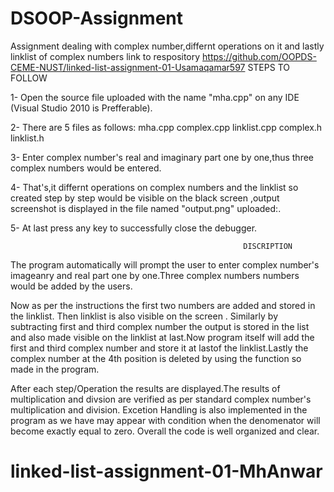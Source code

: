 # DSOOP-Assignment
 Assignment dealing with complex number,differnt operations on it and lastly linklist of complex numbers
link to respository https://github.com/OOPDS-CEME-NUST/linked-list-assignment-01-Usamaqamar597
                                                  STEPS TO FOLLOW

1- Open the source file uploaded with the name "mha.cpp" on any IDE (Visual Studio 2010 is Prefferable).

2- There are 5 files as follows:
 mha.cpp
 complex.cpp
 linklist.cpp
 complex.h
 linklist.h

3- Enter complex number's real and imaginary part one by one,thus three complex numbers would be entered.

4- That's,it differnt operations on complex numbers and the linklist so created step by step would be visible on the black screen ,output screenshot is displayed in the file named "output.png" uploaded:.

5- At last press any key to successfully close the debugger.

                                                        DISCRIPTION

The program automatically will prompt the user to enter complex number's imageanry and real part one by one.Three complex numbers numbers would be added by the users.

Now as per the instructions the first two numbers are added and stored in the linklist. Then linklist is also visible on the screen . Similarly by subtracting first and third complex number the output is stored in the list and also made visible on the linklist at last.Now program itself will add the first and third complex number and store it at lastof the linklist.Lastly the complex number at the 4th position is deleted by using the function so made in the program.

After each step/Operation the results are displayed.The results of multiplication and divsion are verified as per standard complex number's multiplication and division. Excetion Handling is also implemented in the program as we have may appear with condition when the denomenator will become exactly equal to zero. Overall the code is well organized and clear.  
# linked-list-assignment-01-MhAnwar
